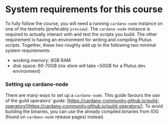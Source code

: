 # System requirements for this course

To fully follow the course, you will need a running `cardano-node` instance on one of the testnets (preferably `preview`). The `cardano-node` instance is required to actually interact with and test the scripts you build. The other requirement is having an environment for writing and compiling Plutus scripts. Together, these two roughly add up to the following two minimal system requirements:

* working memory: 8GB RAM
* disk space: 60-70GB (nix store will take \~50GB for a Plutus dev environment)

### Setting up cardano-node

There are many ways to set up a `cardano-node`. This guide favours the use of the guild operators' guide: [https://cardano-community.github.io/guild-operators](https://cardano-community.github.io/guild-operators/). To avoid building the binaries, you can use the already compiled binaries from IOG (found on `cardano-node` release pages) instead.&#x20;

